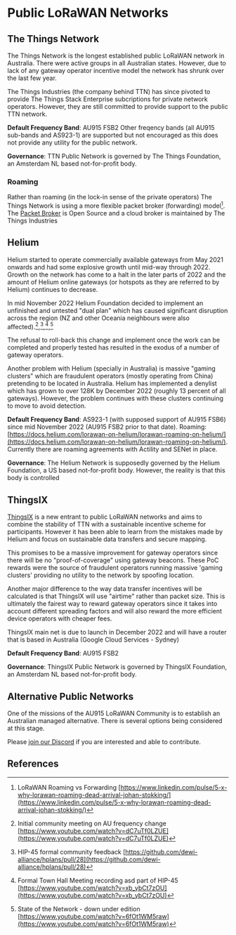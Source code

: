 # Public LoRaWAN Networks

## The Things Network
The Things Network is the longest established public LoRaWAN network in Australia. There were active groups in all Australian states. However, due to lack of any gateway operator incentive model the network has shrunk over the last few year.

The Things Industries (the company behind TTN) has since pivoted to provide The Things Stack Enterprise subcriptions for private network operators. However, they are still committed to provide support to the public TTN network.

**Default Frequency Band**: AU915 FSB2
Other freqency bands (all AU915 sub-bands and AS923-1) are supported but not encouraged as this does not provide any utility for the public network.

**Governance**: TTN Public Network is governed by The Things Foundation, an Amsterdam NL based not-for-profit body.

### Roaming

Rather than roaming (in the lock-in sense of the private operators) The Things Network is using a more flexible packet broker (forwarding) model[^1]. The [Packet Broker](https://packetbroker.net/) is Open Source and a cloud broker is maintained by The Things Industries

## Helium

Helium started to operate commercially available gateways from May 2021 onwards and had some explosive growth until mid-way through 2022.
Growth on the network has come to a halt in the later parts of 2022 and the amount of Helium online gateways (or hotspots as they are referred to by Helium) continues to decrease.

In mid November 2022 Helium Foundation decided to implement an unfinished and untested "dual plan" which has caused significant disruption across the region (NZ and other Oceania neighbours were also affected).[^2],[^3],[^4],[^5]

The refusal to roll-back this change and implement once the work can be completed and properly tested has resulted in the exodus of a number of gateway operators.

Another problem with Helium (specially in Australia) is massive "gaming clusters" which are fraudulent operators (mostly operating from China) pretending to be located in Australia. Helium has implemented a denylist which has grown to over 128K by December 2022 (roughly 13 percent of all gateways). However, the problem continues with these clusters continuing to move to avoid detection.

**Default Frequency Band**: AS923-1 (with supposed support of AU915 FSB6) since mid November 2022 (AU915 FSB2 prior to that date).
Roaming: [https://docs.helium.com/lorawan-on-helium/lorawan-roaming-on-helium/](https://docs.helium.com/lorawan-on-helium/lorawan-roaming-on-helium/). Currently there are roaming agreements with Actility and SENet in place.

**Governance**: The Helium Network is supposedly governed by the Helium Foundation, a US based not-for-profit body. However, the reality is that this body is controlled

## ThingsIX

[ThingsIX](https://thingsix.com/) is a new entrant to public LoRaWAN networks and aims to combine the stability of TTN with a sustainable incentive scheme for participants. However it has been able to learn from the mistakes made by Helium and focus on sustainable data transfers and secure mapping.

This promises to be a massive improvement for gateway operators since there will be no "proof-of-coverage" using gateway beacons. These PoC rewards were the source of fraudulent operators running massive 'gaming clusters' providing no utility to the network by spoofing location.

Another major difference to the way data transfer incentives will be calculated is that ThingsIX will use "airtime" rather than packet size. This is ultimately the fairest way to reward gateway operators since it takes into account different spreading factors and will also reward the more efficient device operators with cheaper fees.

ThingsIX main net is due to launch in December 2022 and will have a router that is based in Australia (Google Cloud Services - Sydney)

**Default Frequency Band**: AU915 FSB2

**Governance**: ThingsIX Public Network is governed by ThingsIX Foundation, an Amsterdam NL based not-for-profit body.

## Alternative Public Networks

One of the missions of the AU915 LoRaWAN Community is to establish an Australian managed alternative. There is several options being considered at this stage.

Please [join our Discord](https://discord.gg/GaXCnK4w) if you are interested and able to contribute.

## References

 [^1]: LoRaWAN Roaming vs Forwarding [https://www.linkedin.com/pulse/5-x-why-lorawan-roaming-dead-arrival-johan-stokking/](https://www.linkedin.com/pulse/5-x-why-lorawan-roaming-dead-arrival-johan-stokking/)

 [^2]: Initial community meeting on AU frequency change [https://www.youtube.com/watch?v=dC7uTf0LZUE](https://www.youtube.com/watch?v=dC7uTf0LZUE)

 [^3]: HIP-45 formal community feedback [https://github.com/dewi-alliance/hplans/pull/28](https://github.com/dewi-alliance/hplans/pull/28)

 [^4]: Formal Town Hall Meeting recording asd part of HIP-45 [https://www.youtube.com/watch?v=xb_ybCt7zOU](https://www.youtube.com/watch?v=xb_ybCt7zOU)

 [^5]: State of the Network - down under edition [https://www.youtube.com/watch?v=6fOt1WM5raw](https://www.youtube.com/watch?v=6fOt1WM5raw)